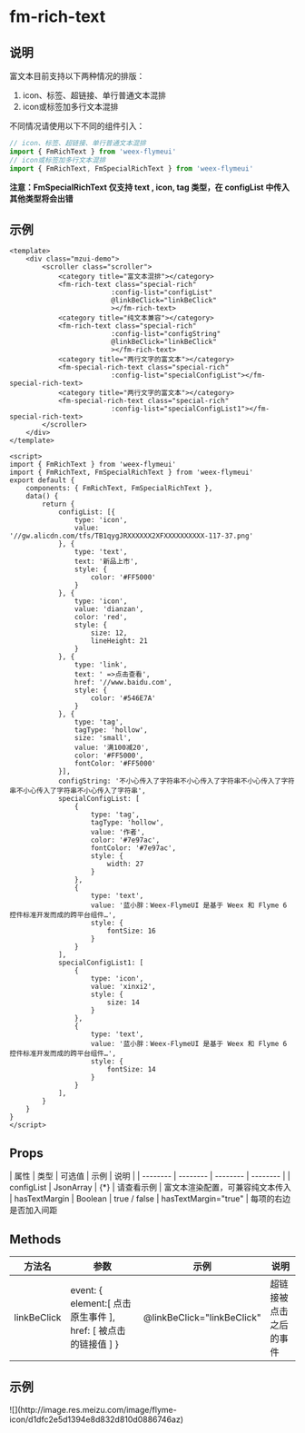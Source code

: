 # fm-rich-text

## 说明
富文本目前支持以下两种情况的排版：
1. icon、标签、超链接、单行普通文本混排
2. icon或标签加多行文本混排

不同情况请使用以下不同的组件引入：
```javascript
// icon、标签、超链接、单行普通文本混排
import { FmRichText } from 'weex-flymeui'
// icon或标签加多行文本混排
import { FmRichText, FmSpecialRichText } from 'weex-flymeui'
```

**注意：FmSpecialRichText 仅支持 text , icon, tag 类型，在 configList 中传入其他类型将会出错**

## 示例
```vue
<template>
    <div class="mzui-demo">
        <scroller class="scroller">
            <category title="富文本混排"></category>
            <fm-rich-text class="special-rich"
                         :config-list="configList"
                         @linkBeClick="linkBeClick"
                         ></fm-rich-text>
            <category title="纯文本兼容"></category>
            <fm-rich-text class="special-rich"
                         :config-list="configString"
                         @linkBeClick="linkBeClick"
                         ></fm-rich-text>
            <category title="两行文字的富文本"></category>
            <fm-special-rich-text class="special-rich"
                         :config-list="specialConfigList"></fm-special-rich-text>
            <category title="两行文字的富文本"></category>
            <fm-special-rich-text class="special-rich"
                         :config-list="specialConfigList1"></fm-special-rich-text>
        </scroller>
    </div>
</template>

<script>
import { FmRichText } from 'weex-flymeui'
import { FmRichText, FmSpecialRichText } from 'weex-flymeui'
export default {
    components: { FmRichText, FmSpecialRichText },
    data() {
        return {
            configList: [{
                type: 'icon',
                value: '//gw.alicdn.com/tfs/TB1qygJRXXXXXX2XFXXXXXXXXXX-117-37.png'
            }, {
                type: 'text',
                text: '新品上市',
                style: {
                    color: '#FF5000'
                }
            }, {
                type: 'icon',
                value: 'dianzan',
                color: 'red',
                style: {
                    size: 12,
                    lineHeight: 21
                }
            }, {
                type: 'link',
                text: ' =>点击查看',
                href: '//www.baidu.com',
                style: {
                    color: '#546E7A'
                }
            }, {
                type: 'tag',
                tagType: 'hollow',
                size: 'small',
                value: '满100减20',
                color: '#FF5000',
                fontColor: '#FF5000'
            }],
            configString: '不小心传入了字符串不小心传入了字符串不小心传入了字符串不小心传入了字符串不小心传入了字符串',
            specialConfigList: [
                {
                    type: 'tag',
                    tagType: 'hollow',
                    value: '作者',
                    color: '#7e97ac',
                    fontColor: '#7e97ac',
                    style: {
                        width: 27
                    }
                },
                {
                    type: 'text',
                    value: '蓝小胖：Weex-FlymeUI 是基于 Weex 和 Flyme 6 控件标准开发而成的跨平台组件…',
                    style: {
                        fontSize: 16
                    }
                }
            ],
            specialConfigList1: [
                {
                    type: 'icon',
                    value: 'xinxi2',
                    style: {
                        size: 14
                    }
                },
                {
                    type: 'text',
                    value: '蓝小胖：Weex-FlymeUI 是基于 Weex 和 Flyme 6 控件标准开发而成的跨平台组件…',
                    style: {
                        fontSize: 14
                    }
                }
            ],
        }
    }
}
</script>
```

## Props

| 属性 | 类型 | 可选值 | 示例 | 说明 |
| -------- | -------- | -------- | -------- | 
| configList | JsonArray | {\*} | 请查看示例  | 富文本渲染配置，可兼容纯文本传入
| hasTextMargin | Boolean | true / false | hasTextMargin="true"  | 每项的右边是否加入间距

## Methods

| 方法名 | 参数 | 示例 | 说明 |
| -------- | -------- | -------- | -------- | 
| linkBeClick | event: { element:\[ 点击原生事件 ], href: \[ 被点击的链接值 ] } | @linkBeClick="linkBeClick"  | 超链接被点击之后的事件 | 


## 示例
<div class="img-txt">
![](http://image.res.meizu.com/image/flyme-icon/d1dfc2e5d1394e8d832d810d0886746az)
</div>

